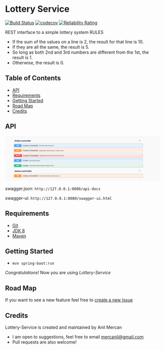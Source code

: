 # Lottery Service

[![Build Status](https://travis-ci.org/mercanil/lottery-service.svg?branch=main)](https://travis-ci.org/mercanil/lottery-service)
[![codecov](https://codecov.io/gh/mercanil/lottery-service/branch/main/graph/badge.svg?token=M26LGLFH1E)](https://codecov.io/gh/mercanil/lottery-service)
[![Reliability Rating](https://sonarcloud.io/api/project_badges/measure?project=mercanil_lottery-service&metric=reliability_rating)](https://sonarcloud.io/dashboard?id=mercanil_lottery-service)


REST interface to a simple lottery system
RULES
- If the sum of the values on a line is 2, the result for that line is 10.
- If they are all the same, the result is 5.
- So long as both 2nd and 3rd numbers are different from the 1st, the result is 1.
- Otherwise, the result is 0.

## Table of Contents

- [API](#API)
- [Requirements](#Requirements)
- [Getting Started](#Getting-Started)
- [Road Map](#Road-Map)
- [Credits](#Credits)
## API
![Alt text](./swagger/swagger-ss.png?raw=true "Optional Title")

swagger.json: `http://127.0.0.1:8080/api-docs`

swagger-ui: `http://127.0.0.1:8080/swagger-ui.html`

## Requirements
* [Git](https://git-scm.com/downloads)
* [JDK 8](https://www.oracle.com/technetwork/java/javase/downloads/jdk8-downloads-2133151.html)
* [Maven](https://maven.apache.org/download.cgi?Preferred=ftp://mirror.reverse.net/pub/apache/)

## Getting Started
- `mvn spring-boot:run`

*Congratulations!* Now you are using *Lottery-Service*

## Road Map

If you want to see a new feature feel free to [create a new Issue](https://github.com/mercanil/lottery-service/issues/new)

## Credits

Lottery-Service is created and maintained by Anil Mercan

* I am open to suggestions, feel free to email mercanil@gmail.com
* Pull requests are also welcome!

